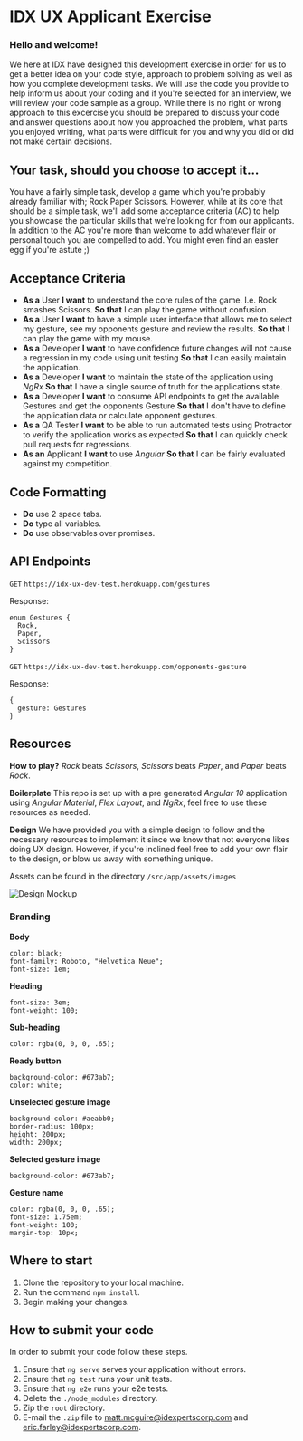 # IDX UX Applicant Exercise

### Hello and welcome!

We here at IDX have designed this development exercise in order for us to get a better idea on your code style, approach to problem solving as well as how you complete development tasks. We will use the code you provide to help inform us about your coding and if you're selected for an interview, we will review your code sample as a group. While there is no right or wrong approach to this excercise you should be prepared to discuss your code and answer questions about how you approached the problem, what parts you enjoyed writing, what parts were difficult for you and why you did or did not make certain decisions.

## Your task, should you choose to accept it...

You have a fairly simple task, develop a game which you're probably already familiar with; Rock Paper Scissors. However, while at its core that should be a simple task, we'll add some acceptance criteria (AC) to help you showcase the particular skills that we're looking for from our applicants. In addition to the AC you're more than welcome to add whatever flair or personal touch you are compelled to add. You might even find an easter egg if you're astute ;)

## Acceptance Criteria

- **As a** User **I want** to understand the core rules of the game. I.e. Rock smashes Scissors. **So that** I can play the game without confusion.
- **As a** User **I want** to have a simple user interface that allows me to select my gesture, see my opponents gesture and review the results. **So that** I can play the game with my mouse.
- **As a** Developer **I want** to have confidence future changes will not cause a regression in my code using unit testing **So that** I can easily maintain the application.
- **As a** Developer **I want** to maintain the state of the application using _NgRx_ **So that** I have a single source of truth for the applications state.
- **As a** Developer **I want** to consume API endpoints to get the available Gestures and get the opponents Gesture **So that** I don't have to define the application data or calculate opponent gestures.
- **As a** QA Tester **I want** to be able to run automated tests using Protractor to verify the application works as expected **So that** I can quickly check pull requests for regressions.
- **As an** Applicant **I want** to use _Angular_ **So that** I can be fairly evaluated against my competition.

## Code Formatting

- **Do** use 2 space tabs.
- **Do** type all variables.
- **Do** use observables over promises.

## API Endpoints

`GET` `https://idx-ux-dev-test.herokuapp.com/gestures`

Response:

    enum Gestures {
      Rock,
      Paper,
      Scissors
    }

`GET` `https://idx-ux-dev-test.herokuapp.com/opponents-gesture`

Response:

    {
      gesture: Gestures
    }

## Resources

**How to play?** _Rock_ beats _Scissors_, _Scissors_ beats _Paper_, and _Paper_ beats _Rock_.

**Boilerplate** This repo is set up with a pre generated _Angular 10_ application using _Angular Material_, _Flex Layout_, and _NgRx_, feel free to use these resources as needed.

**Design** We have provided you with a simple design to follow and the necessary resources to implement it since we know that not everyone likes doing UX design. However, if you're inclined feel free to add your own flair to the design, or blow us away with something unique.

Assets can be found in the directory `/src/app/assets/images`

![Design Mockup](https://dl.boxcloud.com/api/2.0/internal_files/732253759462/versions/779514690262/representations/png_paged_2048x2048/content/1.png?access_token=1!x3wMYP7RX8CXrYc4ugmvmceJVGyM69NoxkARPMh2vRNYXk5CnyKyKFKnonf95xwRB4s_afrDgKQNHbbrqCkLcFL8qfy-usMYKO9kgWVTx766624ybaa_EMWEn1JYitRN8zHOAcq-JvPuj7ugfrNuJ_pddocF46WXmVne4j21rfQfD1NgHqjyxH4BRhXw-MVbOwKtE31MPBr8X9YBh6f2SbUgcfVoV2bdo7c1QLJXiNEAmPmH-S-aSKdPiJDm68waGCx26N5y6VOuqtVuUhVlyiY8iD-gpiYerk6dXxnzQWBv7XiWcQluFmcRNQTumwNSABDmwer2WmH_uk1Jo_4mQv5jiPIWXi2-JhUiiYjkQ6GSc3ZkBkJjP9u-RLM8J5R1A6yA4tNSRW_SpHfEnIyW0T5t2fIi3vho1osMwOkNfaYxRzo6YBWN33h8X1jc_SkzQttEPtNUdLkVFlCm90TCQn7sAxCnrb2nG4YuWr6VQlGmxkmpkAyjDNXRtXRDAkTqVT7kLzKlZLwZXwANhIsyTc5h_5l6G-mO881yVZaSRuuQJRI-ZSfxGXnJEwrRY5kyTlBxKnNZxzyeOCtkejf62SphtuOldCPwTTvRldBadfdO4CUE7NAlNvov__TiM5WGwL3zhR4hG87tMvQYwU_UXQns-f79ET2oF5AWUPJKnT7DzBJA&box_client_name=box-content-preview&box_client_version=2.52.0)

### Branding 

**Body**

    color: black;
    font-family: Roboto, "Helvetica Neue";
    font-size: 1em;

**Heading**

    font-size: 3em;
    font-weight: 100;

**Sub-heading**

    color: rgba(0, 0, 0, .65);

**Ready button**

    background-color: #673ab7;
    color: white;

**Unselected gesture image**

    background-color: #aeabb0;
    border-radius: 100px;
    height: 200px;
    width: 200px;

**Selected gesture image**

    background-color: #673ab7;

**Gesture name**

    color: rgba(0, 0, 0, .65);
    font-size: 1.75em;
    font-weight: 100;
    margin-top: 10px;

## Where to start

1. Clone the repository to your local machine.
1. Run the command `npm install`.
1. Begin making your changes.

## How to submit your code

In order to submit your code follow these steps.

1. Ensure that `ng serve` serves your application without errors.
1. Ensure that `ng test` runs your unit tests.
1. Ensure that `ng e2e` runs your e2e tests.
1. Delete the `./node_modules` directory.
1. Zip the `root` directory.
1. E-mail the `.zip` file to matt.mcguire@idexpertscorp.com and eric.farley@idexpertscorp.com.